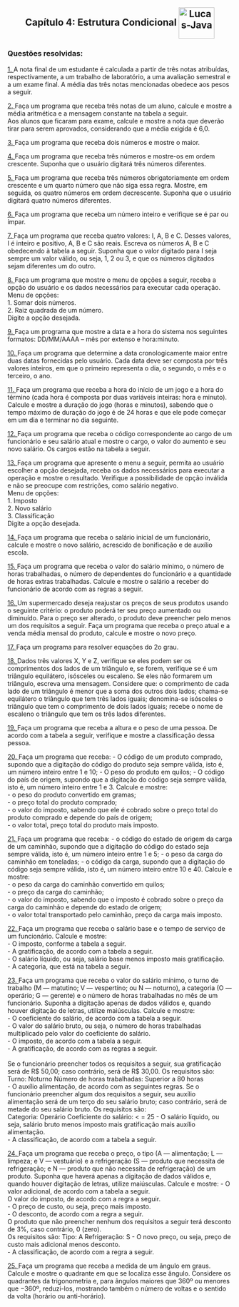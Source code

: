 <h2 align="center">Capítulo 4: Estrutura Condicional <img align="center" alt="Lucas-Java" height="70" width="80" src="https://cdn.jsdelivr.net/gh/devicons/devicon/icons/java/java-original.svg" /></h2>
<h3>Questões resolvidas:</h3>

<a href="https://github.com/LucasCostaMrq/DisciplinaPoo2023.2/tree/main/Lista02/Quest%C3%B5es%20Resolvidas/Cap%C3%ADtulo%204/Q1R/src/br/edu/principal">1. </a>A nota final de um estudante é calculada a partir de três notas atribuídas, respectivamente, a um trabalho de laboratório, a uma avaliação semestral e a um exame final. A média das três notas mencionadas obedece aos pesos a seguir.

<a href="https://github.com/LucasCostaMrq/DisciplinaPoo2023.2/tree/main/Lista02/Quest%C3%B5es%20Resolvidas/Cap%C3%ADtulo%204/Q2R/src/br/edu/principal">2. </a>Faça um programa que receba três notas de um aluno, calcule e mostre a média aritmética e a mensagem constante na tabela a seguir. <br>Aos alunos que ficaram para exame, calcule e mostre a nota que deverão tirar para serem aprovados, considerando que a média exigida é 6,0.

<a href="https://github.com/LucasCostaMrq/DisciplinaPoo2023.2/tree/main/Lista02/Quest%C3%B5es%20Resolvidas/Cap%C3%ADtulo%204/Q3R/src/br/edu/principal">3. </a>Faça um programa que receba dois números e mostre o maior.

<a href="https://github.com/LucasCostaMrq/DisciplinaPoo2023.2/tree/main/Lista02/Quest%C3%B5es%20Resolvidas/Cap%C3%ADtulo%204/Q4R/src/br/edu/principal">4. </a>Faça um programa que receba três números e mostre-os em ordem crescente. Suponha que o usuário digitará três números diferentes.

<a href="https://github.com/LucasCostaMrq/DisciplinaPoo2023.2/tree/main/Lista02/Quest%C3%B5es%20Resolvidas/Cap%C3%ADtulo%204/Q5R/src/br/edu/principal">5. </a>Faça um programa que receba três números obrigatoriamente em ordem crescente e um quarto número que não siga essa regra. Mostre, em seguida, os quatro números em ordem decrescente. Suponha que o usuário digitará quatro números diferentes.

<a href="https://github.com/LucasCostaMrq/DisciplinaPoo2023.2/tree/main/Lista02/Quest%C3%B5es%20Resolvidas/Cap%C3%ADtulo%204/Q6R/src/br/edu/principal">6. </a>Faça um programa que receba um número inteiro e verifique se é par ou ímpar.

<a href="https://github.com/LucasCostaMrq/DisciplinaPoo2023.2/tree/main/Lista02/Quest%C3%B5es%20Resolvidas/Cap%C3%ADtulo%204/Q7R/src/br/edu/principal">7. </a>Faça um programa que receba quatro valores: I, A, B e C. Desses valores, I é inteiro e positivo, A, B e C são reais. Escreva os números A, B e C obedecendo à tabela a seguir. Suponha que o valor digitado para I seja sempre um valor válido, ou seja, 1, 2 ou 3, e que os números digitados sejam diferentes um do outro.

<a href="https://github.com/LucasCostaMrq/DisciplinaPoo2023.2/tree/main/Lista02/Quest%C3%B5es%20Resolvidas/Cap%C3%ADtulo%204/Q8R/src/br/edu/principal">8. </a>Faça um programa que mostre o menu de opções a seguir, receba a opção do usuário e os dados necessários para executar cada operação. <br>Menu de opções: <br>1. Somar dois números. <br>2. Raiz quadrada de um número. <br>Digite a opção desejada.

<a href="https://github.com/LucasCostaMrq/DisciplinaPoo2023.2/tree/main/Lista02/Quest%C3%B5es%20Resolvidas/Cap%C3%ADtulo%204/Q9R/src/br/edu/principal">9. </a>Faça um programa que mostre a data e a hora do sistema nos seguintes formatos: DD/MM/AAAA – mês por extenso e hora:minuto.

<a href="https://github.com/LucasCostaMrq/DisciplinaPoo2023.2/tree/main/Lista02/Quest%C3%B5es%20Resolvidas/Cap%C3%ADtulo%204/Q10R/src/br/edu/principal">10. </a>Faça um programa que determine a data cronologicamente maior entre duas datas fornecidas pelo usuário. Cada data deve ser composta por três valores inteiros, em que o primeiro representa o dia, o segundo, o mês e o terceiro, o ano.

<a href="https://github.com/LucasCostaMrq/DisciplinaPoo2023.2/tree/main/Lista02/Quest%C3%B5es%20Resolvidas/Cap%C3%ADtulo%204/Q11R/src/br/edu/principal">11. </a>Faça um programa que receba a hora do início de um jogo e a hora do término (cada hora é composta por duas variáveis inteiras: hora e minuto). Calcule e mostre a duração do jogo (horas e minutos), sabendo que o tempo máximo de duração do jogo é de 24 horas e que ele pode começar em um dia e terminar no dia seguinte.

<a href="https://github.com/LucasCostaMrq/DisciplinaPoo2023.2/tree/main/Lista02/Quest%C3%B5es%20Resolvidas/Cap%C3%ADtulo%204/Q12R/src/br/edu/principal">12. </a>Faça um programa que receba o código correspondente ao cargo de um funcionário e seu salário atual e mostre o cargo, o valor do aumento e seu novo salário. Os cargos estão na tabela a seguir.

<a href="https://github.com/LucasCostaMrq/DisciplinaPoo2023.2/tree/main/Lista02/Quest%C3%B5es%20Resolvidas/Cap%C3%ADtulo%204/Q13R/src/br/edu/principal">13. </a>Faça um programa que apresente o menu a seguir, permita ao usuário escolher a opção desejada, receba os dados necessários para executar a operação e mostre o resultado. Verifique a possibilidade de opção inválida e não se preocupe com restrições, como salário negativo. <br>Menu de opções: <br>1. Imposto <br>2. Novo salário <br>3. Classificação <br>Digite a opção desejada.

<a href="https://github.com/LucasCostaMrq/DisciplinaPoo2023.2/tree/main/Lista02/Quest%C3%B5es%20Resolvidas/Cap%C3%ADtulo%204/Q14R/src/br/edu/principal">14. </a>Faça um programa que receba o salário inicial de um funcionário, calcule e mostre o novo salário, acrescido de bonificação e de auxílio escola.

<a href="https://github.com/LucasCostaMrq/DisciplinaPoo2023.2/tree/main/Lista02/Quest%C3%B5es%20Resolvidas/Cap%C3%ADtulo%204/Q15R/src/br/edu/principal">15. </a>Faça um programa que receba o valor do salário mínimo, o número de horas trabalhadas, o número de dependentes do funcionário e a quantidade de horas extras trabalhadas. Calcule e mostre o salário a receber do funcionário de acordo com as regras a seguir.

<a href="https://github.com/LucasCostaMrq/DisciplinaPoo2023.2/tree/main/Lista02/Quest%C3%B5es%20Resolvidas/Cap%C3%ADtulo%204/Q16R/src/br/edu/principal">16. </a>Um supermercado deseja reajustar os preços de seus produtos usando o seguinte critério: o produto poderá ter seu preço aumentado ou diminuído. Para o preço ser alterado, o produto deve preencher pelo menos um dos requisitos a seguir. Faça um programa que receba o preço atual e a venda média mensal do produto, calcule e mostre o novo preço.

<a href="https://github.com/LucasCostaMrq/DisciplinaPoo2023.2/tree/main/Lista02/Quest%C3%B5es%20Resolvidas/Cap%C3%ADtulo%204/Q17R/src/br/edu/principal">17. </a>Faça um programa para resolver equações do 2o grau.

<a href="https://github.com/LucasCostaMrq/DisciplinaPoo2023.2/tree/main/Lista02/Quest%C3%B5es%20Resolvidas/Cap%C3%ADtulo%204/Q18R/src/br/edu/principal">18. </a>Dados três valores X, Y e Z, verifique se eles podem ser os comprimentos dos lados de um triângulo e, se forem, verifique se é um triângulo equilátero, isósceles ou escaleno. Se eles não formarem um triângulo, escreva uma mensagem. Considere que: o comprimento de cada lado de um triângulo é menor que a soma dos outros dois lados; chama-se equilátero o triângulo que tem três lados iguais; denomina-se isósceles o triângulo que tem o comprimento de dois lados iguais; recebe o nome de escaleno o triângulo que tem os três lados diferentes.

<a href="https://github.com/LucasCostaMrq/DisciplinaPoo2023.2/tree/main/Lista02/Quest%C3%B5es%20Resolvidas/Cap%C3%ADtulo%204/Q19R/src/br/edu/principal">19. </a>Faça um programa que receba a altura e o peso de uma pessoa. De acordo com a tabela a seguir, verifique e mostre a classificação dessa pessoa.

<a href="https://github.com/LucasCostaMrq/DisciplinaPoo2023.2/tree/main/Lista02/Quest%C3%B5es%20Resolvidas/Cap%C3%ADtulo%204/Q20R/src/br/edu/principal">20. </a>Faça um programa que receba: - O código de um produto comprado, supondo que a digitação do código do produto seja sempre válida, isto é, um número inteiro entre 1 e 10; - O peso do produto em quilos; - O código do país de origem, supondo que a digitação do código seja sempre válida, isto é, um número inteiro entre 1 e 3. Calcule e mostre: <br>- o peso do produto convertido em gramas; <br>- o preço total do produto comprado; <br>- o valor do imposto, sabendo que ele é cobrado sobre o preço total do produto comprado e depende do país de origem; <br>- o valor total, preço total do produto mais imposto.

<a href="https://github.com/LucasCostaMrq/DisciplinaPoo2023.2/tree/main/Lista02/Quest%C3%B5es%20Resolvidas/Cap%C3%ADtulo%204/Q21R/src/br/edu/principal">21. </a>Faça um programa que receba: - o código do estado de origem da carga de um caminhão, supondo que a digitação do código do estado seja sempre válida, isto é, um número inteiro entre 1 e 5; - o peso da carga do caminhão em toneladas; - o código da carga, supondo que a digitação do código seja sempre válida, isto é, um número inteiro entre 10 e 40. Calcule e mostre: <br>- o peso da carga do caminhão convertido em quilos; <br>- o preço da carga do caminhão; <br>- o valor do imposto, sabendo que o imposto é cobrado sobre o preço da carga do caminhão e depende do estado de origem; <br>- o valor total transportado pelo caminhão, preço da carga mais imposto.

<a href="https://github.com/LucasCostaMrq/DisciplinaPoo2023.2/tree/main/Lista02/Quest%C3%B5es%20Resolvidas/Cap%C3%ADtulo%204/Q22R/src/br/edu/principal">22. </a>Faça um programa que receba o salário base e o tempo de serviço de um funcionário. Calcule e mostre: <br>- O imposto, conforme a tabela a seguir. <br>- A gratificação, de acordo com a tabela a seguir. <br>- O salário líquido, ou seja, salário base menos imposto mais gratificação. <br>- A categoria, que está na tabela a seguir.

<a href="https://github.com/LucasCostaMrq/DisciplinaPoo2023.2/tree/main/Lista02/Quest%C3%B5es%20Resolvidas/Cap%C3%ADtulo%204/Q23R/src/br/edu/principal">23. </a>Faça um programa que receba o valor do salário mínimo, o turno de trabalho (M — matutino; V — vespertino; ou N — noturno), a categoria (O — operário; G — gerente) e o número de horas trabalhadas no mês de um funcionário. Suponha a digitação apenas de dados válidos e, quando houver digitação de letras, utilize maiúsculas. Calcule e mostre: <br>- O coeficiente do salário, de acordo com a tabela a seguir. <br>- O valor do salário bruto, ou seja, o número de horas trabalhadas multiplicado pelo valor do coeficiente do salário. <br>- O imposto, de acordo com a tabela a seguir. <br>- A gratificação, de acordo com as regras a seguir. <br><br>Se o funcionário preencher todos os requisitos a seguir, sua gratificação será de R$ 50,00; caso contrário, será de R$ 30,00. Os requisitos são: Turno: Noturno Número de horas trabalhadas: Superior a 80 horas <br>- O auxílio alimentação, de acordo com as seguintes regras. Se o funcionário preencher algum dos requisitos a seguir, seu auxílio alimentação será de um terço do seu salário bruto; caso contrário, será de metade do seu salário bruto. Os requisitos são: <br>Categoria: Operário Coeficiente do salário: < = 25 - O salário líquido, ou seja, salário bruto menos imposto mais gratificação mais auxílio alimentação. <br>- A classificação, de acordo com a tabela a seguir.

<a href="https://github.com/LucasCostaMrq/DisciplinaPoo2023.2/tree/main/Lista02/Quest%C3%B5es%20Resolvidas/Cap%C3%ADtulo%204/Q24R/src/br/edu/principal">24. </a>Faça um programa que receba o preço, o tipo (A — alimentação; L — limpeza; e V — vestuário) e a refrigeração (S — produto que necessita de refrigeração; e N — produto que não necessita de refrigeração) de um produto. Suponha que haverá apenas a digitação de dados válidos e, quando houver digitação de letras, utilize maiúsculas. Calcule e mostre: - O valor adicional, de acordo com a tabela a seguir.<br> O valor do imposto, de acordo com a regra a seguir. <br>- O preço de custo, ou seja, preço mais imposto. <br>- O desconto, de acordo com a regra a seguir. <br>O produto que não preencher nenhum dos requisitos a seguir terá desconto de 3%, caso contrário, 0 (zero). <br>Os requisitos são: Tipo: A Refrigeração: S - O novo preço, ou seja, preço de custo mais adicional menos desconto. <br>- A classificação, de acordo com a regra a seguir.

<a href="https://github.com/LucasCostaMrq/DisciplinaPoo2023.2/tree/main/Lista02/Quest%C3%B5es%20Resolvidas/Cap%C3%ADtulo%204/Q25R/src/br/edu/principal">25. </a>Faça um programa que receba a medida de um ângulo em graus. Calcule e mostre o quadrante em que se localiza esse ângulo. Considere os quadrantes da trigonometria e, para ângulos maiores que 360º ou menores que −360º, reduzi-los, mostrando também o número de voltas e o sentido da volta (horário ou anti-horário).





